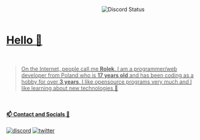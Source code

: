 <a href="https://discord.com/users/689101017996197900" target="_blank">
    <img width="50%" align="right" alt="Discord Status" src="https://lanyard-profile-readme.vercel.app/api/689101017996197900?bg=161B22&borderRadius=5px%205px%200%200&animated=true&hideDiscrim=true&idleMessage=Probably%20doing%20something%20else...">

<br><br>

# Hello 👋

<br>

> On the Internet, people call me **Rolek**.
> I am a programmer/web developer from Poland who is **17 years old** and has been coding as a hobby for over **3 years**.
> I like opensource programs very much and I like learning about new technologies 👀

<br>

#### 📫 Contact and Socials 🔎

<a href="https://discord.com/users/689101017996197900" target="_blank"><img alt="discord" align="center" src="https://img.shields.io/badge/-Discord-0D1117?style=flat-square&logo=discord&logoColor=white"></a>
<a href="https://twitter.com/Rolek_7" target="_blank"><img alt="twitter" align="center" src="https://img.shields.io/badge/-Twitter-0D1117?style=flat-square&logo=twitter&logoColor=white"></a>

<!--<img width="100%" align="right" alt="Snake" src="https://github.com/KoRrNiK/KoRrNiK/blob/output/github-contribution-grid-snake.svg">
